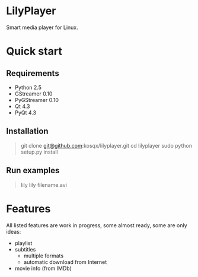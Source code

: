 LilyPlayer
==========

Smart media player for Linux. 


Quick start
===========

Requirements
------------
- Python 2.5
- GStreamer 0.10
- PyGStreamer 0.10
- Qt 4.3
- PyQt 4.3

Installation
------------
> git clone git@github.com:kosqx/lilyplayer.git
> cd lilyplayer
> sudo python setup.py install

Run examples
------------
> lily 
> lily filename.avi


Features
========

All listed features are work in progress, some almost ready, some are only ideas:

- playlist
- subtitles
  - multiple formats
  - automatic download from Internet
- movie info (from IMDb)



